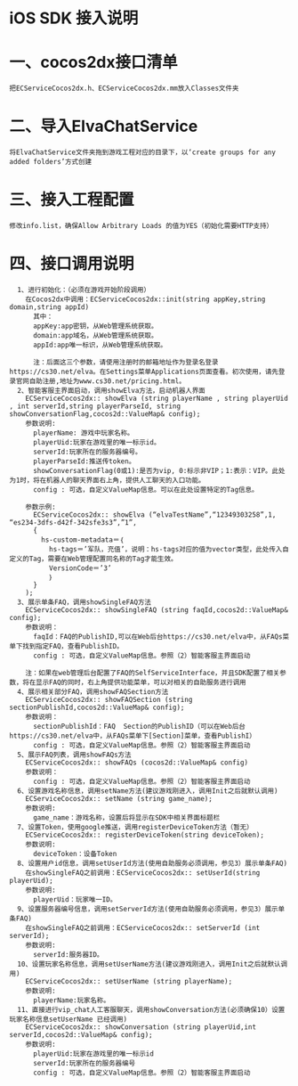 # iOS SDK 接入说明
# 一、cocos2dx接口清单
    把ECServiceCocos2dx.h、ECServiceCocos2dx.mm放入Classes文件夹
# 二、导入ElvaChatService
    将ElvaChatService文件夹拖到游戏工程对应的目录下，以‘create groups for any added folders’方式创建
# 三、接入工程配置
    修改info.list，确保Allow Arbitrary Loads 的值为YES（初始化需要HTTP支持）
# 四、接口调用说明
      1、进行初始化：（必须在游戏开始阶段调用）
        在Cocos2dx中调用：ECServiceCocos2dx::init(string appKey,string domain,string appId)
          其中：
          appKey:app密钥，从Web管理系统获取。
          domain:app域名，从Web管理系统获取。
          appId:app唯一标识，从Web管理系统获取。
          
          注：后面这三个参数，请使用注册时的邮箱地址作为登录名登录https://cs30.net/elva。在Settings菜单Applications页面查看。初次使用，请先登录官网自助注册,地址为www.cs30.net/pricing.html。
      2、智能客服主界面启动，调用showElva方法，启动机器人界面
        ECServiceCocos2dx:: showElva (string playerName , string playerUid , int serverId,string playerParseId, string showConversationFlag,cocos2d::ValueMap& config);
        参数说明:
          playerName: 游戏中玩家名称。
          playerUid:玩家在游戏里的唯一标示id。
          serverId:玩家所在的服务器编号。
          playerParseId:推送传token。
          showConversationFlag(0或1):是否为vip, 0:标示非VIP；1:表示：VIP。此处为1时，将在机器人的聊天界面右上角，提供人工聊天的入口功能。
          config : 可选，自定义ValueMap信息。可以在此处设置特定的Tag信息。
        		
        参数示例:
          ECServiceCocos2dx:: showElva (“elvaTestName”,“12349303258”,1, “es234-3dfs-d42f-342sfe3s3”,”1”,
          { 
            hs-custom-metadata＝｛
              hs-tags＝’军队，充值’，说明：hs-tags对应的值为vector类型，此处传入自定义的Tag，需要在Web管理配置同名称的Tag才能生效。
              VersionCode＝’3’
        	  ｝
          }
        );
      3、展示单条FAQ，调用showSingleFAQ方法
        ECServiceCocos2dx:: showSingleFAQ (string faqId,cocos2d::ValueMap& config);
        参数说明：
          faqId：FAQ的PublishID,可以在Web后台https://cs30.net/elva中，从FAQs菜单下找到指定FAQ，查看PublishID。
          config : 可选，自定义ValueMap信息。参照（2）智能客服主界面启动
          
        注：如果在web管理后台配置了FAQ的SelfServiceInterface，并且SDK配置了相关参数，将在显示FAQ的同时，右上角提供功能菜单，可以对相关的自助服务进行调用
      4、展示相关部分FAQ，调用showFAQSection方法
        ECServiceCocos2dx:: showFAQSection (string sectionPublishId,cocos2d::ValueMap& config);
        参数说明：
          sectionPublishId：FAQ  Section的PublishID（可以在Web后台https://cs30.net/elva中，从FAQs菜单下[Section]菜单，查看PublishI）
          config : 可选，自定义ValueMap信息。参照（2）智能客服主界面启动
      5、展示FAQ列表，调用showFAQs方法
        ECServiceCocos2dx:: showFAQs (cocos2d::ValueMap& config)
        参数说明：
          config : 可选，自定义ValueMap信息。参照（2）智能客服主界面启动
      6、设置游戏名称信息，调用setName方法(建议游戏刚进入，调用Init之后就默认调用)
        ECServiceCocos2dx:: setName (string game_name);
        参数说明:
          game_name：游戏名称，设置后将显示在SDK中相关界面标题栏
      7、设置Token，使用google推送，调用registerDeviceToken方法（暂无）
        ECServiceCocos2dx:: registerDeviceToken(string deviceToken);
        参数说明:
          deviceToken：设备Token
      8、设置用户id信息，调用setUserId方法(使用自助服务必须调用，参见3）展示单条FAQ)
        在showSingleFAQ之前调用：ECServiceCocos2dx:: setUserId(string playerUid);
        参数说明:
          playerUid：玩家唯一ID。
      9、设置服务器编号信息，调用setServerId方法(使用自助服务必须调用，参见3）展示单条FAQ)
        在showSingleFAQ之前调用：ECServiceCocos2dx:: setServerId (int serverId);
        参数说明:
          serverId:服务器ID。
      10、设置玩家名称信息，调用setUserName方法(建议游戏刚进入，调用Init之后就默认调用)
        ECServiceCocos2dx:: setUserName (string playerName);
        参数说明:
          playerName:玩家名称。
      11、直接进行vip_chat人工客服聊天，调用showConversation方法(必须确保10）设置玩家名称信息setUserName 已经调用)
        ECServiceCocos2dx:: showConversation (string playerUid,int serverId,cocos2d::ValueMap& config);
        参数说明:
          playerUid:玩家在游戏里的唯一标示id
          serverId:玩家所在的服务器编号
          config : 可选，自定义ValueMap信息。参照（2）智能客服主界面启动
